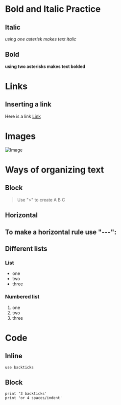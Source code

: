 # Bold and Italic Practice
## Italic
*using one asterisk makes text italic*
## Bold
**using two asterisks makes text bolded**

# Links
## Inserting a link
Here is a link [Link](https://myxpan.github.io/cse15l-lab-reports/)

# Images

![Image](https://www.southernliving.com/thmb/xFlQn020pc1NJAl4ksr7_o_B5u4=/1500x0/filters:no_upscale():max_bytes(150000):strip_icc()/GettyImages-598083938-1-22dab883ff2a43d8b2751d9f363f2d5d.jpg)

# Ways of organizing text
## Block
> Use ">" to create
> A
> B
> C

## Horizontal
To make a horizontal rule use "---":
---

## Different lists
### List
- one
- two
- three
### Numbered list
1. one
2. two
3. three

# Code
## Inline
`use backticks`

## Block
    print '3 backticks'
    print 'or 4 spaces/indent'
